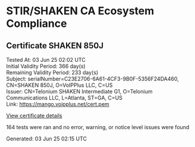 # STIR/SHAKEN CA Ecosystem Compliance

## Certificate SHAKEN 850J

Tested At: 03 Jun 25 02:02 UTC\
Initial Validity Period: 366 day(s)\
Remaining Validity Period: 233 day(s)\
Subject: serialNumber=C23E2706-6A61-4CF3-9B0F-5356F24DA460, CN=SHAKEN 850J, O=VoIPPlus LLC, C=US\
Issuer: CN=Telonium SHAKEN Intermediate G1, O=Telonium Communications LLC, L=Atlanta, ST=GA, C=US\
Link: https://mango.voipplus.net/cert.pem

[View certificate details](https://x509.io/?cert=MIIDITCCAsegAwIBAgIQSF11dV8ROPPioTCv0eLzPDAKBggqhkjOPQQDAjB8MQswCQYDVQQGEwJVUzELMAkGA1UECAwCR0ExEDAOBgNVBAcMB0F0bGFudGExJDAiBgNVBAoMG1RlbG9uaXVtIENvbW11bmljYXRpb25zIExMQzEoMCYGA1UEAwwfVGVsb25pdW0gU0hBS0VOIEludGVybWVkaWF0ZSBHMTAeFw0yNTAxMjExODM1NTVaFw0yNjAxMjExODM2NTVaMGkxCzAJBgNVBAYTAlVTMRUwEwYDVQQKEwxWb0lQUGx1cyBMTEMxFDASBgNVBAMTC1NIQUtFTiA4NTBKMS0wKwYDVQQFEyRDMjNFMjcwNi02QTYxLTRDRjMtOUIwRi01MzU2RjI0REE0NjAwWTATBgcqhkjOPQIBBggqhkjOPQMBBwNCAAQec7y5bUptmeTFm%2BYWZ2b14Q1XqW7SoSK74wxC6nGI6i26sxi9NlU9sNoKYxmONZvNR4t4msNepyyzFZiGNAZUo4IBPDCCATgwDgYDVR0PAQH%2FBAQDAgeAMAwGA1UdEwEB%2FwQCMAAwHQYDVR0OBBYEFKiS9JXeG81qLI7IYQfs0vcijlkZMB8GA1UdIwQYMBaAFKoku%2F8UdUB5LYdv6A1Bd8q7zYiwMBcGA1UdIAQQMA4wDAYKYIZIAYb%2FCQEBBDCBpgYDVR0fBIGeMIGbMIGYoDqgOIY2aHR0cHM6Ly9hdXRoZW50aWNhdGUtYXBpLmljb25lY3Rpdi5jb20vZG93bmxvYWQvdjEvY3JsolqkWDBWMRQwEgYDVQQHEwtCcmlkZ2V3YXRlcjELMAkGA1UECBMCTkoxEzARBgNVBAMTClNUSS1QQSBDUkwxCzAJBgNVBAYTAlVTMQ8wDQYDVQQKEwZTVEktUEEwFgYIKwYBBQUHARoECjAIoAYWBDg1MEowCgYIKoZIzj0EAwIDSAAwRQIhAJVuPHfRT5EGfhU%2BSle95o9rAPaiJBclI%2Fs7uu9ir9FaAiB%2FX08Wml%2FJDpgK94eO1on3xqvSWYd247aqYnCt%2FeKrxw%3D%3D)

164 tests were ran and no error, warning, or notice level issues were found


Generated: 03 Jun 25 02:15 UTC